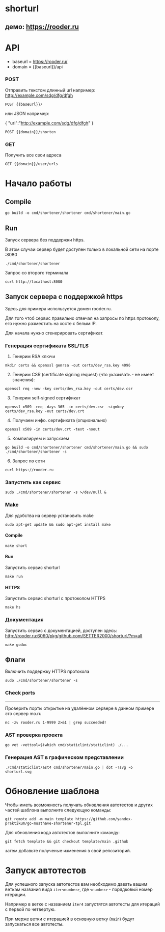 # shorturl

демо: https://rooder.ru
--

# API
* baseurl = https://rooder.ru/
* domain = {{baseurl}}/api
### POST
Отправить текстом длинный url например:  http://example.com/sdg/dfg/dfgh
```azure
POST {{baseurl}}/
```
или JSON например:

{
    "url":"http://example.com/sdg/dfg/dfgh"
}
```azure
POST {{domain}}/shorten
```
### GET
Получить все свои адреса
```azure
GET {{domain}}/user/urls
```


# Начало работы


## Compile
```azure
go build -o cmd/shortener/shortener cmd/shortener/main.go
```

## Run
Запуск сервера без поддержки https. 

В этом случаи сервер будет доступен 
только в 
локальной сети на порте :8080 
```azure
./cmd/shortener/shortener
```
Запрос со второго терминала
```azure
curl http://localhost:8080
```
## Запуск сервера с поддержкой https
Здесь для примера используется домен rooder.ru.

Для того чтоб сервис правильно отвечал на запросы по https протоколу, его нужно разместить на хосте с белым IP.

Для начала нужно сгенерировать сертификат.

### Генерация сертификата SSL/TLS
1. Генерим RSA ключи
```azure
mkdir certs && openssl genrsa -out certs/dev_rsa.key 4096
```
2. Генерим CSR (certificate signing request) 
(что указывать - не имеет значения):
```azure
openssl req -new -key certs/dev_rsa.key -out certs/dev.csr
```
3. Генерим self-signed сертификат
```azure
openssl x509 -req -days 365 -in certs/dev.csr -signkey certs/dev_rsa.key -out certs/dev.crt
```
4. Получаем инфо. сертификата (опционально)
```azure
openssl x509 -in certs/dev.crt -text -noout
```
5. Компилируем и запускаем
```azure
go build -o cmd/shortener/shortener cmd/shortener/main.go && sudo ./cmd/shortener/shortener -s
```
6. Запрос по сети
```azure
curl https://rooder.ru
```

### Запустить как сервис
```azure
sudo ./cmd/shortener/shortener -s >/dev/null &
```


### Make
Для удобства на сервер установить make
```azure
sudo apt-get update && sudo apt-get install make
```

#### Compile
```azure
make short
```

#### Run
Запустить сервис shorturl
```azure
make run 
```

#### HTTPS
Запустить сервис shorturl с протоколом HTTPS
```azure
make hs
```
### Документация
Запустить сервис с документацией, доступен здесь: http://rooder.ru:6060/pkg/github.com/SETTER2000/shorturl/?m=all	
```azure
make godoc
```

## Флаги
Включить поддержку HTTPS протокола
```azure
sudo ./cmd/shortener/shortener -s
```



### Check ports
************************
Проверить порты открытые на удалённом сервере
в данном примере это сервер mo.ru
```azure
nc -zv rooder.ru 1-9999 2>&1 | grep succeeded!
```

### AST проверка проекта
```
go vet -vettool=$(which cmd/staticlint/staticlint) ./...
```

### Генерация AST в графическом представлении  
```
./cmd/staticlint/ast4 cmd/shortener/main.go | dot -Tsvg -o shorturl.svg
```

# Обновление шаблона

Чтобы иметь возможность получать обновления автотестов и других частей шаблона выполните следующую команды:

```
git remote add -m main template https://github.com/yandex-praktikum/go-musthave-shortener-tpl.git
```

Для обновления кода автотестов выполните команду:

```
git fetch template && git checkout template/main .github
```

затем добавьте полученые изменения в свой репозиторий.

# Запуск автотестов

Для успешного запуска автотестов вам необходимо давать вашим веткам названия вида `iter<number>`, где `<number>` -
порядковый номер итерации.

Например в ветке с названием `iter4` запустятся автотесты для итераций с первой по четвертую.

При мерже ветки с итерацией в основную ветку (`main`) будут запускаться все автотесты.